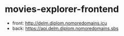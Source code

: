 # movies-explorer-frontend
* front: http://delm.diplom.nomoredomains.icu
* back: https://api.delm.diplom.nomoredomains.sbs

